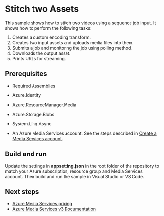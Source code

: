 # Stitch two Assets
This sample shows how to stitch two videos using a sequence job input. It shows how to perform the following tasks:
1. Creates a custom encoding transform.
1. Creates two input assets and uploads media files into them.
1. Submits a job and monitoring the job using polling method.
1. Downloads the output asset.
1. Prints URLs for streaming.

## Prerequisites

* Required Assemblies

* Azure.Identity
* Azure.ResourceManager.Media
* Azure.Storage.Blobs
* System.Linq.Async

* An Azure Media Services account. See the steps described in [Create a Media Services account](https://learn.microsoft.com/azure/media-services/latest/account-create-how-to).

## Build and run

Update the settings in **appsetting.json** in the root folder of the repository to match your Azure subscription, resource group and Media Services account.
Then build and run the sample in Visual Studio or VS Code.

## Next steps

- [Azure Media Services pricing](https://azure.microsoft.com/pricing/details/media-services/)
- [Azure Media Services v3 Documentation](https://learn.microsoft.com/azure/media-services/latest/)

